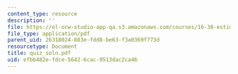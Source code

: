 ```yaml
---
content_type: resource
description: ''
file: https://ol-ocw-studio-app-qa.s3.amazonaws.com/courses/16-30-estimation-and-control-of-aerospace-systems-spring-2004/efbb482efdce56426cac9513dac2ca46_quiz_soln.pdf
file_type: application/pdf
parent_uid: 26318024-883e-fdd8-be63-f3a0369f773d
resourcetype: Document
title: quiz_soln.pdf
uid: efbb482e-fdce-5642-6cac-9513dac2ca46
---
```

